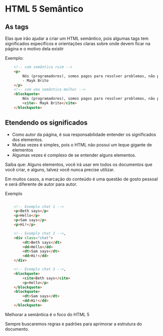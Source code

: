 # HTML 5 Semântico

## As tags
Elas que irão ajudar a criar um HTML semântico, pois algumas tags tem significados especifícos e orientações claras sobre onde devem ficar na página e o motivo dela existir

Exemplo:

```html
    <!-- com semântica ruim -->
    <p>
        Nós (programadores), somos pagos para resolver problemas, não para memorizar soluções.
        - Mayk Brito
    </p>
    <!-- com uma semântica melhor -->
    <blockquote>
        Nós (programadores), somos pagos para resolver problemas, não para memorizar soluções.
        <cite>- Mayk Brito</cite>
    </blockquote>
```

## Etendendo os significados

* Como autor da página, é sua responsabilidade entender os significados dos elementos.
* Muitas vezes é simples, pois o HTML não possui um leque gigante de elementos
* Algumas vezes é complexo de se entender alguns elementos.


Saiba que:
Alguns elementos, você irá usar em todos os documentos que você criar, e alguns, talvez você nunca precise utilizar.

Em muitos casos, a marcação do conteúdo é uma questão de gosto pessoal e será diferente de autor para autor.

Exemplo

```html

    <!-- Exemplo chat 1 -->
    <p>Beth says</p>
    <p>Hello</p>
    <p>Sam says</p>
    <p>Hi!</p>

    <!-- Exemplo chat 2 -->,
    <div class="chat">
        <dt>Beth says</dt>
        <dd>Hello</dd>
        <dt>Sam says</dt>
        <dd>Hi!</dd>
    </div>

    <!-- Exemplo chat 3 -->,
    <blockquote>
        <cite>Beth says</cite>
        <p>Hello</p>
    </blockquote>
    <blockquote>
        <dt>Sam says</dt>
        <dd>Hi!</dd>
    </blockquote>

```

Melhorar a semântica é o foco do HTML 5

Sempre buscaremos regras e padrões para aprimorar a estrutura do documento.